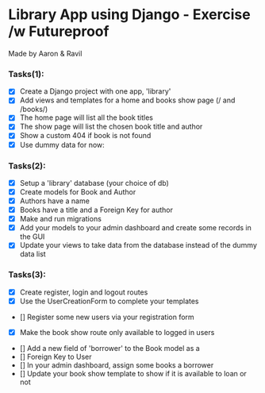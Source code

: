 # Library App using Django - Exercise /w Futureproof
Made by Aaron & Ravil

### Tasks(1):
- [x] Create a Django project with one app, 'library'
- [x] Add views and templates for a home and books show page (/ and /books/<id>)
- [x] The home page will list all the book titles
- [x] The show page will list the chosen book title and author
- [x] Show a custom 404 if book is not found
- [x] Use dummy data for now:

### Tasks(2):
- [x] Setup a 'library' database (your choice of db)
- [x] Create models for Book and Author
- [x] Authors have a name
- [x] Books have a title and a Foreign Key for author
- [x] Make and run migrations
- [x] Add your models to your admin dashboard and create some records in the GUI
- [x] Update your views to take data from the database instead of the dummy data list

### Tasks(3):
- [x] Create register, login and logout routes
- [x] Use the UserCreationForm to complete your templates
- [] Register some new users via your registration form
- [x] Make the book show route only available to logged in users
- [] Add a new field of 'borrower' to the Book model as a 
- [] Foreign Key to User
- [] In your admin dashboard, assign some books a borrower
- [] Update your book show template to show if it is available to loan or not